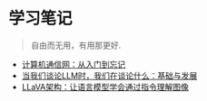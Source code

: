 # 学习笔记

> 自由而无用，有用那更好.

* [计算机通信网：从入门到忘记](./com_network.md)
* [当我们谈论LLM时，我们在谈论什么：基础与发展](./LLM251021.md)
* [LLaVA架构：让语言模型学会通过指令理解图像](./LLaVA251028.md)